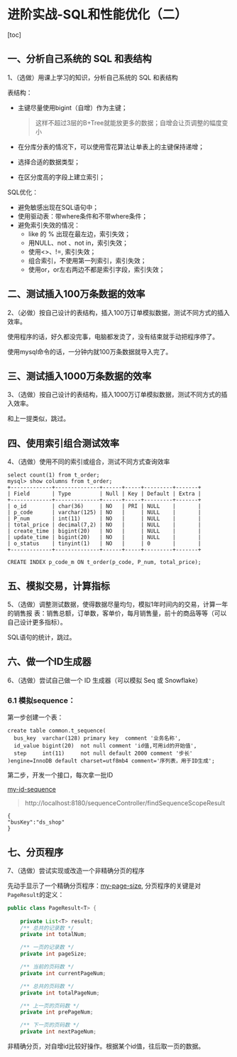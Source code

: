 #  进阶实战-SQL和性能优化（二）

[toc]

## 一、分析自己系统的 SQL 和表结构

1、（选做）用课上学习的知识，分析自己系统的 SQL 和表结构

表结构：

- 主键尽量使用bigint（自增）作为主键；

  > 这样不超过3层的B+Tree就能放更多的数据；自增会让页调整的幅度变小

- 在分库分表的情况下，可以使用雪花算法让单表上的主键保持递增；

- 选择合适的数据类型；

- 在区分度高的字段上建立索引；

SQL优化：

- 避免敏感出现在SQL语句中；
- 使用驱动表：带where条件和不带where条件；
- 避免索引失效的情况：
  - like 的 % 出现在最左边，索引失效；
  - 用NULL、not 、not in，索引失效；
  - 使用<>、!=, 索引失效；
  - 组合索引，不使用第一列索引，索引失效；
  - 使用or，or左右两边不都是索引字段，索引失效；

## 二、测试插入100万条数据的效率

2、（必做）按自己设计的表结构，插入100万订单模拟数据，测试不同方式的插入效率。

使用程序的话，好久都没完事，电脑都发烫了，没有结束就手动把程序停了。

使用mysql命令的话，一分钟内就100万条数据就导入完了。

## 三、测试插入1000万条数据的效率

3、（选做）按自己设计的表结构，插入1000万订单模拟数据，测试不同方式的插入效率。

和上一提类似，跳过。

## 四、使用索引组合测试效率

4、（选做）使用不同的索引或组合，测试不同方式查询效率

```
select count(1) from t_order;
mysql> show columns from t_order;
+-------------+--------------+------+-----+---------+-------+
| Field       | Type         | Null | Key | Default | Extra |
+-------------+--------------+------+-----+---------+-------+
| o_id        | char(36)     | NO   | PRI | NULL    |       |
| p_code      | varchar(125) | NO   |     | NULL    |       |
| P_num       | int(11)      | NO   |     | NULL    |       |
| total_price | decimal(7,2) | NO   |     | NULL    |       |
| create_time | bigint(20)   | NO   |     | NULL    |       |
| update_time | bigint(20)   | NO   |     | NULL    |       |
| o_status    | tinyint(1)   | NO   |     | 0       |       |
+-------------+--------------+------+-----+---------+-------+

CREATE INDEX p_code_m ON t_order(p_code, P_num, total_price); 
```

## 五、模拟交易，计算指标

5、（选做）调整测试数据，使得数据尽量均匀，模拟1年时间内的交易，计算一年的销售报 表：销售总额，订单数，客单价，每月销售量，前十的商品等等（可以自己设计更多指标）。

SQL语句的统计，跳过。

## 六、做一个ID生成器

6、（选做）尝试自己做一个 ID 生成器（可以模拟 Seq 或 Snowflake）

### 6.1 模拟sequence：

第一步创建一个表：

```mysql
create table common.t_sequence(
  bus_key  varchar(128) primary key  comment '业务名称',
  id_value bigint(20)  not null comment 'id值,可用id的开始值',
  step     int(11)     not null default 2000 comment '步长'
)engine=InnoDB default charset=utf8mb4 comment='序列表，用于ID生成';
```

第二步，开发一个接口，每次拿一批ID

[my-id-sequence](https://github.com/hefrankeleyn/JAVARebuild/tree/main/projects/my-id-sequence)

> http://localhost:8180/sequenceController/findSequenceScopeResult

```
{
"busKey":"ds_shop"
}
```

## 七、分页程序

7、（选做）尝试实现或改造一个非精确分页的程序

先动手显示了一个精确分页程序：[my-page-size](https://github.com/hefrankeleyn/JAVARebuild/tree/main/projects/my-page-search), 分页程序的关键是对`PageResult`的定义：

```java
public class PageResult<T> {
    
    private List<T> result;
    /** 总共的记录数 */
    private int totalNum;

    /** 一页的记录数 */
    private int pageSize;

    /** 当前的页码数 */
    private int currentPageNum;

    /** 总共的页码数 */
    private int totalPageNum;

    /** 上一页的页码数 */
    private int prePageNum;

    /** 下一页的页码数 */
    private int nextPageNum;
```

非精确分页，对自增id比较好操作。根据某个id值，往后取一页的数据。

